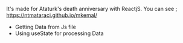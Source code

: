 It's made for Ataturk's death anniversary with ReactjS.
You can see ;
https://ntmataraci.github.io/mkemal/
- Getting Data from Js file
- Using useState for processing Data
